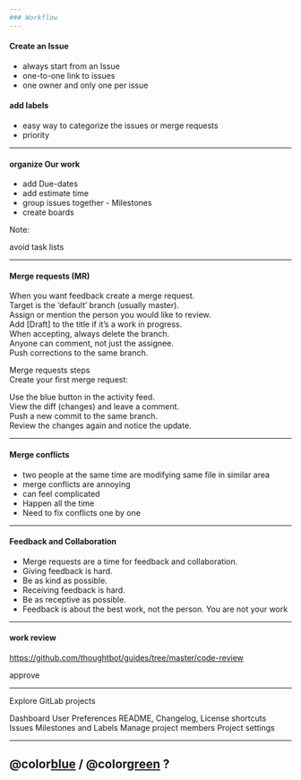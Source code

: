 ```yaml
---
### Workflow
---
```


#### Create an Issue

- always start from an Issue
- one-to-one link to issues
- one owner and only one per issue

#### add labels

- easy way to categorize the issues or merge requests
- priority

---

#### organize Our work

- add Due-dates
- add estimate time
- group issues together - Milestones
- create boards

Note:

avoid task lists

---

#### Merge requests (MR)

When you want feedback create a merge request.  
Target is the ‘default’ branch (usually master).  
Assign or mention the person you would like to review.  
Add [Draft] to the title if it’s a work in progress.  
When accepting, always delete the branch.  
Anyone can comment, not just the assignee.  
Push corrections to the same branch.

Merge requests steps  
Create your first merge request:

Use the blue button in the activity feed.  
View the diff (changes) and leave a comment.  
Push a new commit to the same branch.  
Review the changes again and notice the update.

---

#### Merge conflicts

- two people at the same time are modifying
  same file in similar area
- merge conflicts are annoying
- can feel complicated
- Happen all the time
- Need to fix conflicts one by one

---

#### Feedback and Collaboration

- Merge requests are a time for feedback and collaboration.
- Giving feedback is hard.
- Be as kind as possible.
- Receiving feedback is hard.
- Be as receptive as possible.
- Feedback is about the best work, not the person. You are not your work

---

#### work review

<https://github.com/thoughtbot/guides/tree/master/code-review>

approve

---

Explore GitLab projects

Dashboard
User Preferences
README, Changelog, License shortcuts
Issues
Milestones and Labels
Manage project members
Project settings

---

## @color[blue](Q) / @color[green](A) ?
